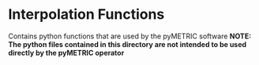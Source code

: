 # Interpolation Functions
Contains python functions that are used by the pyMETRIC software
__NOTE: The python files contained in this directory are not intended to be used directly by the pyMETRIC operator__